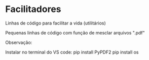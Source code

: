 # Facilitadores
Linhas de código para facilitar a vida (utilitários)

Pequenas linhas de código com função de mesclar arquivos ".pdf"

Observação:

Instalar no terminal do VS code:
pip install PyPDF2
pip install os
